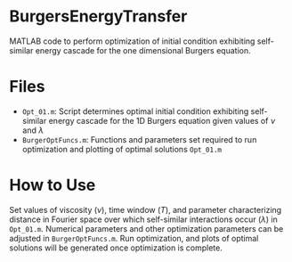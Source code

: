 # BurgersEnergyTransfer
MATLAB code to perform optimization of initial condition exhibiting self-similar energy cascade for the one dimensional Burgers equation. 

# Files
- `Opt_01.m`: Script determines optimal initial condition exhibiting self-similar energy cascade for the 1D Burgers equation given values of $\nu$ and $\lambda$
- `BurgerOptFuncs.m`: Functions and parameters set required to run optimization and plotting of optimal solutions `Opt_01.m`

# How to Use
Set values of viscosity ($\nu$), time window ($T$), and parameter characterizing distance in Fourier space over which self-similar interactions occur ($\lambda$) in `Opt_01.m`. Numerical parameters and other optimization parameters can be adjusted in `BurgerOptFuncs.m`. Run optimization, and plots of optimal solutions will be generated once optimization is complete.

